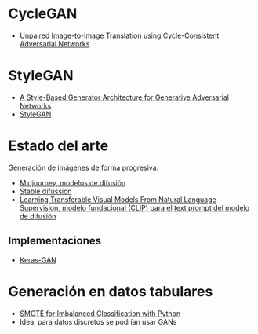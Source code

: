 # CycleGAN

- [Unpaired Image-to-Image Translation using Cycle-Consistent Adversarial Networks](https://junyanz.github.io/CycleGAN/)

# StyleGAN
- [A Style-Based Generator Architecture for Generative Adversarial Networks](https://www.youtube.com/watch?v=kSLJriaOumA)
- [StyleGAN](https://nvlabs.github.io/stylegan2/versions.html)

# Estado del arte

Generación de imágenes de forma progresiva.
- [Midjourney, modelos de difusión](https://www.midjourney.com/showcase/recent/)
- [Stable difussion](https://medium.com/@onkarmishra/stable-diffusion-explained-1f101284484d#:~:text=Stable%20Diffusion%20uses%20latent%20images,many%20times%20noise%20is%20added)
- [Learning Transferable Visual Models From Natural Language Supervision, modelo fundacional (CLIP) para el text prompt del modelo de difusión](https://arxiv.org/pdf/2103.00020.pdf)

## Implementaciones

- [Keras-GAN](https://github.com/eriklindernoren/Keras-GAN/tree/master)

# Generación en datos tabulares

- [SMOTE for Imbalanced Classification with Python](https://machinelearningmastery.com/smote-oversampling-for-imbalanced-classification/)
- Idea: para datos discretos se podrían usar GANs